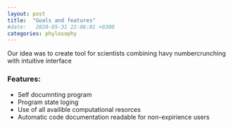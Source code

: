 ```yaml
---
layout: post
title:  "Goals and features"
#date:   2020-05-31 22:06:01 +0300
categories: phylosophy
---
```


Our idea was to create tool for scientists combining havy numbercrunching 
with intuitive interface

### Features:

* Self documnting program
* Program state loging
* Use of all availible computational resorces
* Automatic code documentation readable for non-expirience users
